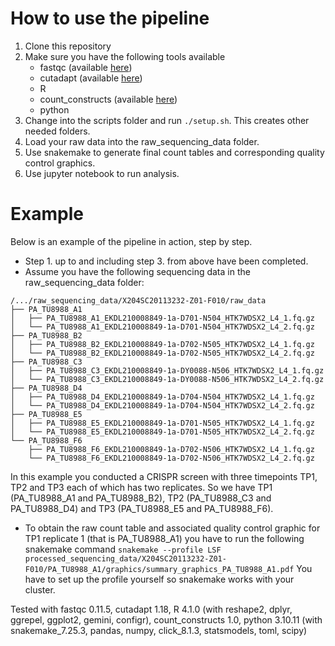 # How to use the pipeline

1. Clone this repository
2. Make sure you have the following tools available
    - fastqc (available [here](https://www.bioinformatics.babraham.ac.uk/projects/fastqc/))
    - cutadapt (available [here](https://cutadapt.readthedocs.io/en/stable/index.html))
    - R
    - count_constructs (available [here](https://github.com/Luk13Mad/count_constructs))
    - python
3. Change into the scripts folder and run ``./setup.sh``. This creates other needed folders.
4. Load your raw data into the raw_sequencing_data folder.
5. Use snakemake to generate final count tables and corresponding quality control graphics.
6. Use jupyter notebook to run analysis.

# Example

Below is an example of the pipeline in action, step by step.

- Step 1. up to and including step 3. from above have been completed.
- Assume you have the following sequencing data in the raw_sequencing_data folder:  
```
/.../raw_sequencing_data/X204SC20113232-Z01-F010/raw_data
├── PA_TU8988_A1
│   ├── PA_TU8988_A1_EKDL210008849-1a-D701-N504_HTK7WDSX2_L4_1.fq.gz
│   └── PA_TU8988_A1_EKDL210008849-1a-D701-N504_HTK7WDSX2_L4_2.fq.gz
├── PA_TU8988_B2
│   ├── PA_TU8988_B2_EKDL210008849-1a-D702-N505_HTK7WDSX2_L4_1.fq.gz
│   └── PA_TU8988_B2_EKDL210008849-1a-D702-N505_HTK7WDSX2_L4_2.fq.gz
├── PA_TU8988_C3
│   ├── PA_TU8988_C3_EKDL210008849-1a-DY0088-N506_HTK7WDSX2_L4_1.fq.gz
│   └── PA_TU8988_C3_EKDL210008849-1a-DY0088-N506_HTK7WDSX2_L4_2.fq.gz
├── PA_TU8988_D4
│   ├── PA_TU8988_D4_EKDL210008849-1a-D704-N504_HTK7WDSX2_L4_1.fq.gz
│   └── PA_TU8988_D4_EKDL210008849-1a-D704-N504_HTK7WDSX2_L4_2.fq.gz
├── PA_TU8988_E5
│   ├── PA_TU8988_E5_EKDL210008849-1a-D701-N505_HTK7WDSX2_L4_1.fq.gz
│   └── PA_TU8988_E5_EKDL210008849-1a-D701-N505_HTK7WDSX2_L4_2.fq.gz
└── PA_TU8988_F6
    ├── PA_TU8988_F6_EKDL210008849-1a-D702-N506_HTK7WDSX2_L4_1.fq.gz
    └── PA_TU8988_F6_EKDL210008849-1a-D702-N506_HTK7WDSX2_L4_2.fq.gz

```
In this example you conducted a CRISPR screen with three timepoints TP1, TP2 and TP3 each of which has two replicates. So we have TP1 (PA_TU8988_A1 and PA_TU8988_B2), TP2 (PA_TU8988_C3 and PA_TU8988_D4) and TP3 (PA_TU8988_E5 and PA_TU8988_F6).
- To obtain the raw count table and associated quality control graphic for TP1 replicate 1 (that is PA_TU8988_A1) you have to run the following snakemake command ``snakemake --profile LSF processed_sequencing_data/X204SC20113232-Z01-F010/PA_TU8988_A1/graphics/summary_graphics_PA_TU8988_A1.pdf`` You have to set up the profile yourself so snakemake works with your cluster.


Tested with fastqc 0.11.5, cutadapt 1.18, R 4.1.0 (with reshape2, dplyr, ggrepel, ggplot2, gemini, configr), count_constructs 1.0, python 3.10.11 (with snakemake_7.25.3, pandas, numpy, click_8.1.3, statsmodels, toml, scipy)

